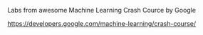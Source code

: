 Labs from awesome Machine Learning Crash Cource by Google

https://developers.google.com/machine-learning/crash-course/
